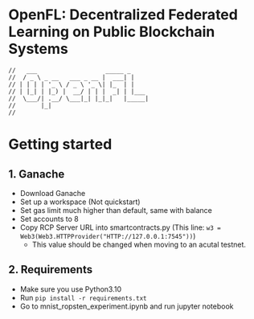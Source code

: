# OpenFL: Decentralized Federated Learning on Public Blockchain Systems

```
//   ___                   _____ _     
//  / _ \ _ __   ___ _ __ |  ___| |    
// | | | | '_ \ / _ \ '_ \| |_  | |    
// | |_| | |_) |  __/ | | |  _| | |___ 
//  \___/| .__/ \___|_| |_|_|   |_____|
//       |_|                           
//
```

# Getting started
## 1. Ganache
- Download Ganache
- Set up a workspace (Not quickstart)
- Set gas limit much higher than default, same with balance
- Set accounts to 8
- Copy RCP Server URL into smartcontracts.py (This line: ``w3 = Web3(Web3.HTTPProvider("HTTP://127.0.0.1:7545"))``)
  - This value should be changed when moving to an acutal testnet.

## 2. Requirements
- Make sure you use Python3.10
- Run ``pip install -r requirements.txt``
- Go to mnist_ropsten_experiment.ipynb and run jupyter notebook

